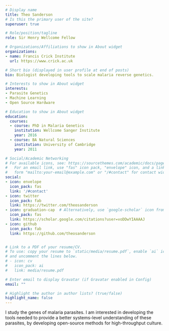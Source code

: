 ```yaml
---
# Display name
title: Theo Sanderson
# Is this the primary user of the site?
superuser: true

# Role/position/tagline
role: Sir Henry Wellcome Fellow

# Organizations/Affiliations to show in About widget
organizations:
- name: Francis Crick Institute
  url: https://www.crick.ac.uk

# Short bio (displayed in user profile at end of posts)
bio: Biologist developing tools to scale malaria reverse genetics.

# Interests to show in About widget
interests:
- Parasite Genetics
- Machine Learning
- Open Source Hardware

# Education to show in About widget
education:
  courses:
  - course: PhD in Malaria Genetics
    institution: Wellcome Sanger Institute
    year: 2016
  - course: BA Natural Sciences
    institution: University of Cambridge
    year: 2011

# Social/Academic Networking
# For available icons, see: https://sourcethemes.com/academic/docs/page-builder/#icons
#   For an email link, use "fas" icon pack, "envelope" icon, and a link in the
#   form "mailto:your-email@example.com" or "/#contact" for contact widget.
social:
- icon: envelope
  icon_pack: fas
  link: '/#contact'
- icon: twitter
  icon_pack: fab
  link: https://twitter.com/theosanderson
- icon: graduation-cap  # Alternatively, use `google-scholar` icon from `ai` icon pack
  icon_pack: fas
  link: https://scholar.google.com/citations?user=voDDwYIAAAAJ
- icon: github
  icon_pack: fab
  link: https://github.com/theosanderson


# Link to a PDF of your resume/CV.
# To use: copy your resume to `static/media/resume.pdf`, enable `ai` icons in `params.toml`, 
# and uncomment the lines below.
# - icon: cv
#   icon_pack: ai
#   link: media/resume.pdf

# Enter email to display Gravatar (if Gravatar enabled in Config)
email: ""

# Highlight the author in author lists? (true/false)
highlight_name: false
---
```


I study the genes of malaria parasites. I am interested in developing the tools needed to provide a better systems-level understanding of these parasites, by developing open-source methods for high-throughput culture.


